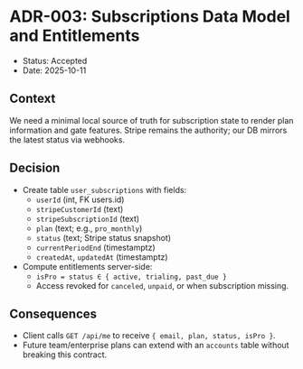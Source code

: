 # ADR-003: Subscriptions Data Model and Entitlements

- Status: Accepted
- Date: 2025-10-11

## Context
We need a minimal local source of truth for subscription state to render plan information and gate features. Stripe remains the authority; our DB mirrors the latest status via webhooks.

## Decision
- Create table `user_subscriptions` with fields:
  - `userId` (int, FK users.id)
  - `stripeCustomerId` (text)
  - `stripeSubscriptionId` (text)
  - `plan` (text; e.g., `pro_monthly`)
  - `status` (text; Stripe status snapshot)
  - `currentPeriodEnd` (timestamptz)
  - `createdAt`, `updatedAt` (timestamptz)
- Compute entitlements server-side:
  - `isPro = status ∈ { active, trialing, past_due }`
  - Access revoked for `canceled`, `unpaid`, or when subscription missing.

## Consequences
- Client calls `GET /api/me` to receive `{ email, plan, status, isPro }`.
- Future team/enterprise plans can extend with an `accounts` table without breaking this contract.
